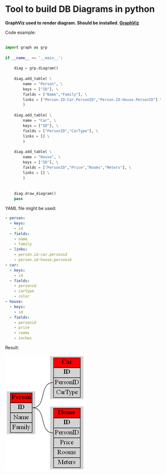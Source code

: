 # Tool to build DB Diagrams in python

**GraphViz used to render diagram. Should be installed. [GraphViz](https://www.graphviz.org/)**

Code example:

```python

import graph as grp

if __name__ == '__main__':
    
    diag = grp.diagram()

    diag.add_table( \
        name = "Person", \
        keys = ["ID"], \
        fields = ["Name","Family"], \
        links = ["Person.ID-Car.PersonID","Person.ID-House.PersonID"] \
        )

    diag.add_table( \
        name = "Car", \
        keys = ["ID"], \
        fields = ["PersonID","CarType"], \
        links = [] \
        )

    diag.add_table( \
        name = "House", \
        keys = ["ID"], \
        fields = ["PersonID","Price","Rooms","Meters"], \
        links = [] \
        )


    diag.draw_diagram()
    pass


```

YAML file might be used:
```yaml
- person:
  - keys:
    - id
  - fields:
    - name
    - family
  - links:
    - person.id-car.personid
    - person.id-house.personid
- car:
  - keys:
    - id
  - fields:
    - personid
    - cartype
    - color
- house:
  - keys:
    - id
  - fields:
    - personid
    - price
    - rooms
    - inches
```
Result:


![Result](/DrawDB/res.png)
